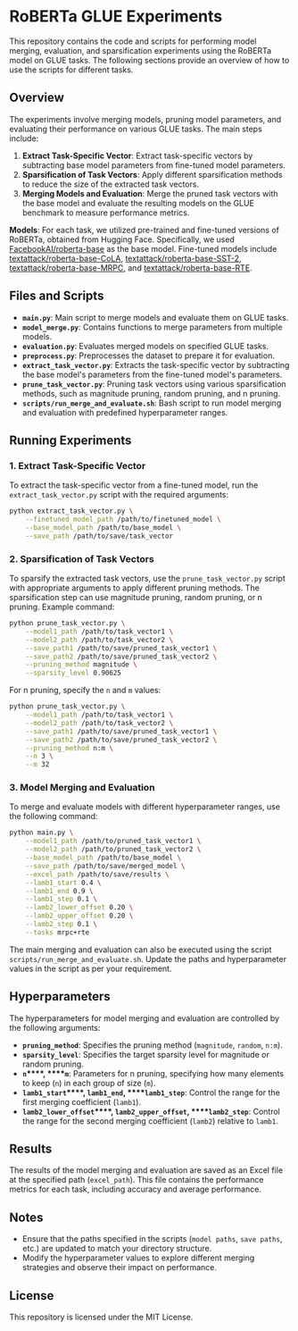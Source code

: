 # RoBERTa GLUE Experiments

This repository contains the code and scripts for performing model merging, evaluation, and sparsification experiments using the RoBERTa model on GLUE tasks. The following sections provide an overview of how to use the scripts for different tasks.

## Overview

The experiments involve merging models, pruning model parameters, and evaluating their performance on various GLUE tasks. The main steps include:

1. **Extract Task-Specific Vector**: Extract task-specific vectors by subtracting base model parameters from fine-tuned model parameters.
2. **Sparsification of Task Vectors**: Apply different sparsification methods to reduce the size of the extracted task vectors.
3. **Merging Models and Evaluation**: Merge the pruned task vectors with the base model and evaluate the resulting models on the GLUE benchmark to measure performance metrics.

**Models**: For each task, we utilized pre-trained and fine-tuned versions of RoBERTa, obtained from Hugging Face. Specifically, we used [FacebookAI/roberta-base](https://huggingface.co/facebook/roberta-base) as the base model. Fine-tuned models include [textattack/roberta-base-CoLA](https://huggingface.co/textattack/roberta-base-CoLA), [textattack/roberta-base-SST-2](https://huggingface.co/textattack/roberta-base-SST-2), [textattack/roberta-base-MRPC](https://huggingface.co/textattack/roberta-base-MRPC), and [textattack/roberta-base-RTE](https://huggingface.co/textattack/roberta-base-RTE).

## Files and Scripts

- **`main.py`**: Main script to merge models and evaluate them on GLUE tasks.
- **`model_merge.py`**: Contains functions to merge parameters from multiple models.
- **`evaluation.py`**: Evaluates merged models on specified GLUE tasks.
- **`preprocess.py`**: Preprocesses the dataset to prepare it for evaluation.
- **`extract_task_vector.py`**: Extracts the task-specific vector by subtracting the base model's parameters from the fine-tuned model's parameters.
- **`prune_task_vector.py`**: Pruning task vectors using various sparsification methods, such as magnitude pruning, random pruning, and n pruning. 
- **`scripts/run_merge_and_evaluate.sh`**: Bash script to run model merging and evaluation with predefined hyperparameter ranges.

## Running Experiments

### 1. Extract Task-Specific Vector

To extract the task-specific vector from a fine-tuned model, run the `extract_task_vector.py` script with the required arguments:

```bash
python extract_task_vector.py \
    --finetuned_model_path /path/to/finetuned_model \
    --base_model_path /path/to/base_model \
    --save_path /path/to/save/task_vector
```

### 2. Sparsification of Task Vectors

To sparsify the extracted task vectors, use the `prune_task_vector.py` script with appropriate arguments to apply different pruning methods. The sparsification step can use magnitude pruning, random pruning, or n pruning. Example command:

```bash
python prune_task_vector.py \
    --model1_path /path/to/task_vector1 \
    --model2_path /path/to/task_vector2 \
    --save_path1 /path/to/save/pruned_task_vector1 \
    --save_path2 /path/to/save/pruned_task_vector2 \
    --pruning_method magnitude \
    --sparsity_level 0.90625
```

For n pruning, specify the `n` and `m` values:

```bash
python prune_task_vector.py \
    --model1_path /path/to/task_vector1 \
    --model2_path /path/to/task_vector2 \
    --save_path1 /path/to/save/pruned_task_vector1 \
    --save_path2 /path/to/save/pruned_task_vector2 \
    --pruning_method n:m \
    --n 3 \
    --m 32
```

### 3. Model Merging and Evaluation

To merge and evaluate models with different hyperparameter ranges, use the following command:

```bash
python main.py \
    --model1_path /path/to/pruned_task_vector1 \
    --model2_path /path/to/pruned_task_vector2 \
    --base_model_path /path/to/base_model \
    --save_path /path/to/save/merged_model \
    --excel_path /path/to/save/results \
    --lamb1_start 0.4 \
    --lamb1_end 0.9 \
    --lamb1_step 0.1 \
    --lamb2_lower_offset 0.20 \
    --lamb2_upper_offset 0.20 \
    --lamb2_step 0.1 \
    --tasks mrpc+rte
```

The main merging and evaluation can also be executed using the script `scripts/run_merge_and_evaluate.sh`. Update the paths and hyperparameter values in the script as per your requirement.

## Hyperparameters

The hyperparameters for model merging and evaluation are controlled by the following arguments:

- **`pruning_method`**: Specifies the pruning method (`magnitude`, `random`, `n:m`).
- **`sparsity_level`**: Specifies the target sparsity level for magnitude or random pruning.
- **`n`****\*\*\*\*, \*\*\*\*****`m`**: Parameters for n pruning, specifying how many elements to keep (`n`) in each group of size (`m`).
- **`lamb1_start`****\*\*\*\*, ********`lamb1_end`********, \*\*\*\*****`lamb1_step`**: Control the range for the first merging coefficient (`lamb1`).
- **`lamb2_lower_offset`****\*\*\*\*, ********`lamb2_upper_offset`********, \*\*\*\*****`lamb2_step`**: Control the range for the second merging coefficient (`lamb2`) relative to `lamb1`.

## Results

The results of the model merging and evaluation are saved as an Excel file at the specified path (`excel_path`). This file contains the performance metrics for each task, including accuracy and average performance.

## Notes

- Ensure that the paths specified in the scripts (`model paths`, `save paths`, etc.) are updated to match your directory structure.
- Modify the hyperparameter values to explore different merging strategies and observe their impact on performance.

## License

This repository is licensed under the MIT License.
